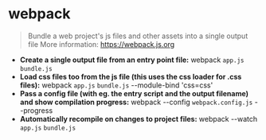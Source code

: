 # webpack
> Bundle a web project's js files and other assets into a single output file
> More information: <https://webpack.js.org>
- **Create a single output file from an entry point file:**
webpack `app.js` `bundle.js`
- **Load css files too from the js file (this uses the css loader for .css files):**
webpack `app.js` `bundle.js` --module-bind 'css=css'
- **Pass a config file (with eg. the entry script and the output filename) and show compilation progress:**
webpack --config `webpack.config.js` --progress
- **Automatically recompile on changes to project files:**
webpack --watch `app.js` `bundle.js`

